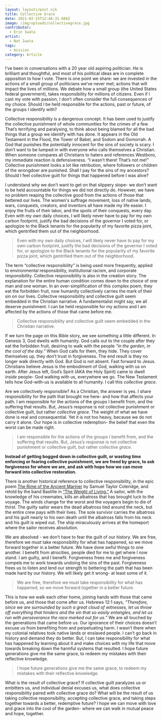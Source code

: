 ```yaml
---
layout: layouts/post.njk
title: Collective Grace
date: 2021-02-15T12:46:31.666Z
image: /img/uploads/collectivegrace.jpg
contributor:
  - Erin Iwata
artist:
  - Nat Iwata
tags:
  - mission
category: Article
---
```

I’ve been in conversations with a 20 year old aspiring politician. He is brilliant and thoughtful, and most of his political ideas are in complete opposition to how I vote. There is one point we share: we are invested in the actions of a small group of politicians we’ve never met; actions that will impact the lives of millions. We debate how a small group (the United States federal government), takes responsibility for millions of citizens. Even if I cast my vote with passion, I don’t often consider the full consequences of my choice. Should I be held responsible for the actions, past or future, of the groups I identify with?

Collective responsibility is a dangerous concept. It has been used to justify the collective punishment of whole communities for the crimes of a few. That’s terrifying and paralysing, to think about being blamed for all the bad things that a group we identify with has done. It appears in the Old Testament in the Flood, the Tower of Babel, and Sodom and Gomorrah. A God that punishes the potentially innocent for the sins of society is scary. I don’t want to be lumped in with everyone who calls themselves a Christian. When someone compares all Christians to haters and references Westboro, my immediate reaction is defensiveness. “I wasn’t there! That’s not me!” Collective punishment looks a lot like retribution, where followers or children of the wrongdoer are punished. Shall I pay for the sins of my ancestors? Should I feel collective guilt for things that happened before I was alive? 

I understand why we don’t want to get on that slippery slope- we don’t want to be held accountable for things we did not directly do. However, we have no problem reaping the collective good from the actions of those that bettered our lives. The women's suffrage movement, loss of native lands, wars, conquests, creators, and inventors all have made my life easier. I enjoy the fruits of their labor, and the spoils of their conquests, every day. Even with my own daily choices, I will likely never have to pay for my own carbon footprint, justify the bad decisions of the governor I voted for, or apologize to the Black tenants for the popularity of my favorite pizza joint, which gentrified them out of the neighborhood. 

>  Even with my own daily choices, I will likely never have to pay for my own carbon footprint, justify the bad decisions of the governor I voted for, or apologize to the Black tenants for the popularity of my favorite pizza joint, which gentrified them out of the neighborhood. 

The term “collective responsibility” is being used more frequently, applied to environmental responsibility, institutional racism, and corporate responsibility. Collective responsibility is also in the creation story. The explanation for the entire human condition comes down to the choice of one man and one woman. In an over-simplification of this complex poem, they eat the forbidden fruit, now humanity collectively carries the mark of their sin on our lives. Collective responsibility and collective guilt seem embedded in the Christian narrative. A fundamentalist might say, we all deserve punishment. I can be held responsible for my actions and I am affected by the actions of those that came before me. 

> Collective responsibility and collective guilt seem embedded in the Christian narrative.

If we turn the page on this Bible story, we see something a little different. In Genesis 3, God dwells with humanity. God calls out to the couple after they eat the forbidden fruit, desiring to walk with the people *“in the garden, in the cool of the day.”* When God calls for them, they hide. They cover themselves up, they don’t trust in forgiveness. The end result is they no longer walk directly with God. But God is not absent. Fast forward to Jesus. Christians believe Jesus is the embodiment of God, walking with us on earth. After Jesus left, God’s Spirit (AKA the Holy Spirit) came to dwell *inside* people- God walking with us, everywhere we go. The New Testament tells how God-with-us is available to all humanity. I call this *collective grace.*

Are we collectively responsible? As a Christian, the answer is yes. I share responsibility for the path that brought me here- and how that affects your path. I am responsible for the actions of the groups I benefit from, and the suffering that results. But, Jesus’s response is not collective punishment or collective guilt, but rather *collective grace.* The weight of what we have done is real and consequential. Yet it is not too heavy, because we do not carry it alone. Our hope is in collective redemption- the belief that even the worst can be made right.

>  I am responsible for the actions of the groups I benefit from, and the suffering that results. But, Jesus’s response is not collective punishment or collective guilt, but rather *collective grace.*

**Instead of getting bogged down in collective guilt, or wasting time enforcing or fearing collective punishment, we are freed by grace, to ask forgiveness for where we are, and ask with hope how we can move forward into collective restoration.** 

There is another historical reference to collective responsibility, in the epic poem [The Rime of the Ancient Mariner](https://www.poetryfoundation.org/poems/43997/the-rime-of-the-ancient-mariner-text-of-1834) by Samuel Taylor Coleridge, and retold by the band Bastille in [“The Weight of Living.”](https://www.youtube.com/watch?v=MjmzKNMyzr0&feature=youtu.be&ab_channel=Bastille-Topic) A sailor, with the knowledge of his crewmates, kills an albatross that has brought luck to the voyage. The winds change for the worst and the voyagers begin to die of thirst. The guilty sailor wears the dead albatross tied around the neck, but the entire crew pays with their lives. The sole survivor carries the albatross and his guilt nearly to his own death until the albatross falls from his neck and his guilt is wiped out. The ship miraculously arrives at the homeport where the sailor receives absolution. 

We are absolved - we don’t have to fear the guilt of our history. We are free, therefore we must take responsibility for what has happened, so we move forward together in a better future. We have done awful things to one another. I benefit from atrocities, people died for me to get where I now stand. I am guilty, and I benefit. Forgiveness frees me and forgiveness compels me to work towards undoing the sins of the past. Forgiveness frees us to listen and lend our strength to bettering the path that has been made hard by our history. We will likely get it wrong- at least some of it. `

> We are free, therefore we must take responsibility for what has happened, so we move forward together in a better future.

This is how we walk each other home, joining hands with those that came before us, and those that come after us. Hebrews 12:1 says, *“Therefore, since we are surrounded by such a great cloud of witnesses, let us throw off everything that hinders and the sin that so easily entangles, and let us run with perseverance the race marked out for us.”* We are all touched by the generations that came before us. Our ignorance of their choices doesn’t excuse us from benefiting from and perpetuating harm. I wasn’t there when my colonial relatives took native lands or enslaved people. I can’t go back in history and demand they do better. But, I can take responsibility for what has happened by learning about it and make choices with my life that move towards breaking down the harmful systems that resulted. I hope future generations give me the same grace, to redeem my mistakes with their reflective knowledge. 

> I hope future generations give me the same grace, to redeem my mistakes with their reflective knowledge. 

What is the result of collective grace? If collective guilt paralyzes us or embitters us, and individual denial excuses us, what does collective responsibility paired with collective grace do? What will be the result of us taking collective responsibility, accepting collective grace, and taking steps together towards a better, redemptive future? I hope we can move with love and grace into the cool of the garden- where we can walk in mutual peace and hope, together.